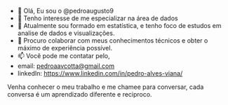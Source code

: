 - 👋 Olá, Eu sou o @pedroaugusto9
- 👀 Tenho interesse de me especializar na área de dados
- 🌱 Atualmente sou formado em estatística, e tenho foco de estudos em analise de dados e visualizações.
- 💞️ Procuro colaborar com meus conhecimentos técnicos e obter o máximo de experiência possível.
- 📫 Você pode me contatar pelo,
-  email: pedroaavcotta@gmail.com
-  linkedIn: https://www.linkedin.com/in/pedro-alves-viana/



Venha conhecer o meu trabalho e me chamee para conversar, cada conversa é um aprendizado diferente e reciproco.


<!---
pedroaugusto9/pedroaugusto9 is a ✨ special ✨ repository because its `README.md` (this file) appears on your GitHub profile.
You can click the Preview link to take a look at your changes.
--->
